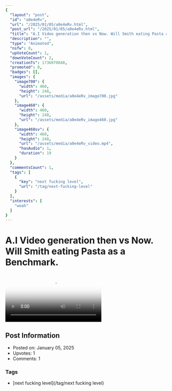 ```yaml
---
{
  "layout": "post",
  "id": "a0e4eRv",
  "url": "/2025/01/05/a0e4eRv.html",
  "post_url": "/2025/01/05/a0e4eRv.html",
  "title": "A.I Video generation then vs Now. Will Smith eating Pasta as a Benchmark.",
  "description": "",
  "type": "Animated",
  "nsfw": 0,
  "upVoteCount": 1,
  "downVoteCount": 2,
  "creationTs": 1736070848,
  "promoted": 0,
  "badges": [],
  "images": {
    "image700": {
      "width": 460,
      "height": 248,
      "url": "/assets/media/a0e4eRv_image700.jpg"
    },
    "image460": {
      "width": 460,
      "height": 248,
      "url": "/assets/media/a0e4eRv_image460.jpg"
    },
    "image460sv": {
      "width": 460,
      "height": 248,
      "url": "/assets/media/a0e4eRv_video.mp4",
      "hasAudio": 1,
      "duration": 19
    }
  },
  "commentsCount": 1,
  "tags": [
    {
      "key": "next fucking level",
      "url": "/tag/next-fucking-level"
    }
  ],
  "interests": [
    "woah"
  ]
}
---
```


# A.I Video generation then vs Now. Will Smith eating Pasta as a Benchmark.

<video controls playsinline loop poster="/assets/media/a0e4eRv_image460.jpg">
  <source src="/assets/media/a0e4eRv_video.mp4" type="video/mp4">
  Your browser does not support the video tag.
</video>

## Post Information

- Posted on: January 05, 2025
- Upvotes: 1
- Comments: 1

### Tags

- [next fucking level](/tag/next fucking level)
